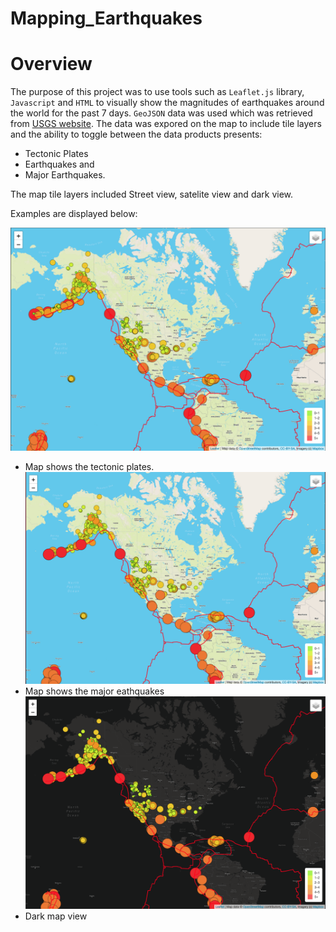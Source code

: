 # Mapping_Earthquakes

# Overview

The purpose of this project was to use tools such as `Leaflet.js` library, `Javascript` and `HTML`  to visually show the magnitudes of earthquakes around the world for the past 7 days. `GeoJSON` data was used which was retrieved from [USGS website](https://earthquake.usgs.gov/earthquakes/feed/v1.0/geojson.php). The data was expored on the map to include tile layers and the ability to toggle between the data products presents:
* Tectonic Plates
* Earthquakes and
* Major Earthquakes.

The map tile layers included Street view, satelite view and dark view.

Examples are displayed below:

![](images/tectonicPlates.png)
* Map shows the tectonic plates.
![](images/MajorEarthQuakes.png)
* Map shows the major eathquakes 
![](images/Dark_tile_layer.png)
* Dark map view
